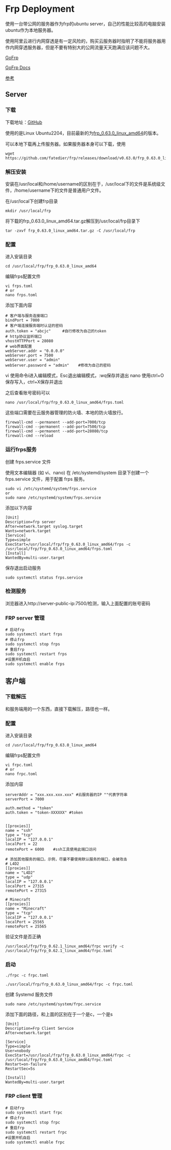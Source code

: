 # Frp Deployment

使用一台带公网的服务器作为frp的ubuntu server，自己的性能比较高的电脑安装ubuntu作为本地服务器。

使用阿里云进行内网穿透是有一定风险的，购买云服务器时指明了不能将服务器用作内网穿透服务器，但是不要有特别大的公网流量天天跑满应该问题不大。

[GoFrp](https://gofrp.org/)

[GoFrp Docs](https://gofrp.org/zh-cn/docs/)

[参考](https://blog.csdn.net/aakk007/article/details/147692482)

## Server

### 下载
下载地址：[GitHub](https://github.com/fatedier/frp/releases)

使用的是Linux Ubuntu2204，目前最新的为[frp_0.63.0_linux_amd64](https://github.com/fatedier/frp/releases/download/v0.63.0/frp_0.63.0_linux_amd64.tar.gz)的版本。

可以本地下载再上传服务器。如果服务器本身可以下载，使用

    wget https://github.com/fatedier/frp/releases/download/v0.63.0/frp_0.63.0_linux_amd64.tar.gz

### 解压安装

安装在/usr/local和/home/username的区别在于，/usr/local下的文件是系统级文件，/home/username下的文件是普通用户文件。

在/usr/local下创建frp目录

    mkdir /usr/local/frp

将下载的frp_0.63.0_linux_amd64.tar.gz解压到/usr/local/frp目录下

    tar -zxvf frp_0.63.0_linux_amd64.tar.gz -C /usr/local/frp

### 配置

进入安装目录

    cd /usr/local/frp/frp_0.63.0_linux_amd64

编辑frps配置文件 

    vi frps.toml
    # or
    nano frps.toml

添加下面内容

    # 客户端与服务连接端口 
    bindPort = 7000 
    # 客户端连接服务端时认证的密码 
    auth.token = "abcjc"     #自行修改为自己的token
    # http协议监听端口 
    vhostHTTPPort = 28080 
    # web界面配置 
    webServer.addr = "0.0.0.0" 
    webServer.port = 7500 
    webServer.user = "admin" 
    webServer.password = "admin"    #修改为自己的密码

vi 使用命令i进入编辑模式，Esc退出编辑模式，:wq保存并退出
nano 使用ctrl+O保存写入，ctrl+X保存并退出

之后查看账号密码可以

    nano /usr/local/frp/frp_0.63.0_linux_amd64/frps.toml

这些端口需要在云服务器管理的防火墙、本地的防火墙放行。

    firewall-cmd --permanent --add-port=7000/tcp
    firewall-cmd --permanent --add-port=7500/tcp
    firewall-cmd --permanent --add-port=28080/tcp
    firewall-cmd --reload

### 运行frps服务

创建 frps.service 文件

使用文本编辑器 (如 vi、nano) 在 /etc/systemd/system 目录下创建一个 frps.service 文件，用于配置 frps 服务。

    sudo vi /etc/systemd/system/frps.service
    or
    sudo nano /etc/systemd/system/frps.service

添加以下内容

    [Unit] 
    Description=frp server 
    After=network.target syslog.target 
    Wants=network.target 
    [Service] 
    Type=simple 
    ExecStart=/usr/local/frp/frp_0.63.0_linux_amd64/frps -c /usr/local/frp/frp_0.63.0_linux_amd64/frps.toml 
    [Install] 
    WantedBy=multi-user.target

保存退出启动服务

    sudo systemctl status frps.service

### 检测服务

浏览器进入http://server-public-ip:7500/检测，输入上面配置的账号密码

### FRP server 管理

    # 启动frp 
    sudo systemctl start frps 
    # 停止frp 
    sudo systemctl stop frps 
    # 重启frp 
    sudo systemctl restart frps
    #设置开机自启
    sudo systemctl enable frps

## 客户端

### 下载解压

和服务端用的一个东西，直接下载解压，路径也一样。

### 配置

进入安装目录

    cd /usr/local/frp/frp_0.63.0_linux_amd64

编辑frps配置文件 

    vi frpc.toml
    # or
    nano frpc.toml

添加内容

    serverAddr = "xxx.xxx.xxx.xxx" #云服务器的IP ""代表字符串
    serverPort = 7000
    
    auth.method = "token"
    auth.token = "token-XXXXXX" #token
    
    
    [[proxies]]
    name = "ssh"       
    type = "tcp"
    localIP = "127.0.0.1"
    localPort = 22
    remotePort = 6000    #ssh工具使用此端口访问

    # 添加其他服务的端口，示例，尽量不要使用默认服务的端口，会被攻击
    # L4D2
    [[proxies]]
    name = "L4D2"
    type = "udp"
    localIP = "127.0.0.1"
    localPort = 27315
    remotePort = 27315
    
    # Minecraft
    [[proxies]]
    name = "Minecraft"
    type = "tcp"
    localIP = "127.0.0.1"
    localPort = 25565
    remotePort = 25565

验证文件是否正确

    /usr/local/frp/frp_0.62.1_linux_amd64/frpc verify -c /usr/local/frp/frp_0.62.1_linux_amd64/frpc.toml

### 启动

    ./frpc -c frpc.toml

    ./usr/local/frp/frp_0.63.0_linux_amd64/frpc -c frpc.toml

创建 Systemd 服务文件

    sudo nano /etc/systemd/system/frpc.service

添加下面的路径，和上面的区别在于一个是c，一个是s

    [Unit]
    Description=Frp Client Service
    After=network.target
    
    [Service]
    Type=simple
    User=nobody
    ExecStart=/usr/local/frp/frp_0.63.0_linux_amd64/frpc -c /usr/local/frp/frp_0.63.0_linux_amd64/frpc.toml
    Restart=on-failure
    RestartSec=5s
    
    [Install]
    WantedBy=multi-user.target

### FRP client 管理

    # 启动frp 
    sudo systemctl start frpc
    # 停止frp 
    sudo systemctl stop frpc
    # 重启frp 
    sudo systemctl restart frpc
    #设置开机自启
    sudo systemctl enable frpc